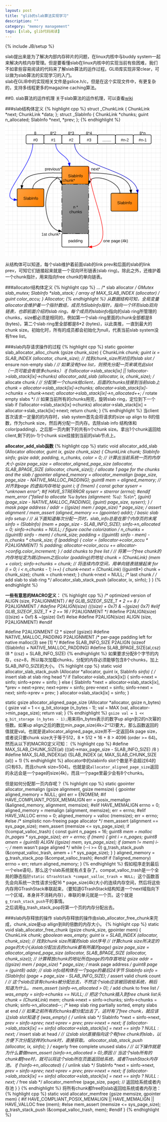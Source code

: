 ```yaml
---
layout: post
title: "glib的slab算法实现学习"
description: ""
category: "memory management"
tags: [slab, glib代码阅读]
---
```

{% include JB/setup %}

slab提出来是为了解决内部内存碎片的问题，在linux内核中与buddy system一起来解决内核内存管理。但是要看懂slab在linux内核中的实现当前有些困难，我们不如拿些容易阅读的代码来了解slab算法的运作过程。GLIB库实现非常clear，可以做为slab算法的实现学习的入门。  
slab在GLIB中的实现相关文件是gslice.h/c，但是在这个实现文件中，有更复杂的，支持多线程更多的magazine caching算法。

##0. slab算法的运作机理
关于slab算法的运作机理，可以查看[wiki](http://en.wikipedia.org/wiki/Slab_allocation%22%3Ehttp://en.wikipedia.org/wiki/Slab_allocation)


###slab结构体定义
{% highlight cpp %}
struct _ChunkLink {
ChunkLink *next;
ChunkLink *data;
};
struct _SlabInfo {
ChunkLink *chunks;
guint n_allocated;
SlabInfo *next, *prev;
};
{% endhighlight %}
![](/assets/image/1345812003_5463.png)

从结构体可以知道，每个slab维护着前面slab的link prev和后面的slab的link prev，可知它们链接起来就是一个双向环形链表(slab ring)。除此之外，还维护着一个chunk指针，用来指向free chunk的单向链表。

###allocator结构体定义
{% highlight cpp %}
...
/* slab allocator */
GMutex slab_mutex;
SlabInfo **slab_stack; /* array of MAX_SLAB_INDEX (allocator) */
guint color_accu;
} Allocator;
{% endhighlight %}
从数据结构可知，全局变量allocator会维护着一个指针数组，成员为SlabInfo*指针，指向一个环形slab双向链表，也即前面介绍的slab ring。每个成员的slabinfo*指向的slab ring所管理的chunks，size都必须是相同的，例如第一个slab ring里面的chunk全部都是8 (bytes)，第二个slab ring里全部都是8\*2 (bytes)，以此类推，一直到最大的chunk size。初始化时，所有的成员都会初始化为null，代表当前slab system没有free list。

###slab内存请求操作的过程
{% highlight cpp %}
static gpointer
slab_allocator_alloc_chunk (gsize chunk_size)
{
ChunkLink *chunk;
guint ix = SLAB_INDEX (allocator, chunk_size); // 找到chunk_size所对应的slab slot
/* ensure non-empty slab */
// 如果没有free list，则预先分配一页来填充此slot（一页可能会有很多chunks）
if (!allocator->slab_stack[ix] || !allocator->slab_stack[ix]->chunks)
allocator_add_slab (allocator, ix, chunk_size);
/* allocate chunk */
// 分配第一个chunk给client，后面的chunks挂接到当前slab上
chunk = allocator->slab_stack[ix]->chunks;
allocator->slab_stack[ix]->chunks = chunk->next;
allocator->slab_stack[ix]->n_allocated++;
/* rotate empty slabs */
// 如果当前所有的chunks用完，旋转slab ring，定位到下一个slab
if (!allocator->slab_stack[ix]->chunks)
allocator->slab_stack[ix] = allocator->slab_stack[ix]->next;
return chunk;
}
{% endhighlight %}
当client首次请求一定量的的内存时，slab system首先会将请求的size up align to 8的倍数，作为chunk size，然后再分配一页内存。去除slab info 结构体和color(padding)，之后那一页内剩下的共有n个chunk size。拿出1个chunk返回给client,剩下的(n-1)个chunk size挂接到当前的slab节点上。

**allocator_add_slab函数**
{% highlight cpp %}
static void
allocator_add_slab (Allocator *allocator,
guint ix,
gsize chunk_size)
{
ChunkLink *chunk;
SlabInfo *sinfo;
gsize addr, padding, n_chunks, color = 0;
// 计算出当前系统一页的内存大小
gsize page_size = allocator_aligned_page_size (allocator, SLAB_BPAGE_SIZE (allocator, chunk_size));
/* allocate 1 page for the chunks and the slab */
gpointer aligned_memory = allocator_memalign (page_size, page_size - NATIVE_MALLOC_PADDING);
guint8 *mem = aligned_memory; // 对齐到page 的虚拟内存地址
guint i;
if (!mem)
{
const gchar *syserr = "unknown error";
#if HAVE_STRERROR
syserr = strerror (errno);
#endif
mem_error ("failed to allocate %u bytes (alignment: %u): %s\n",
(guint) (page_size - NATIVE_MALLOC_PADDING), (guint) page_size, syserr);
}
/* mask page address */
addr = ((gsize) mem / page_size) * page_size;
/* assert alignment */
mem_assert (aligned_memory == (gpointer) addr);
/* basic slab info setup */
// 从下面知道每次分配一页时，slab_info总是在那个内存页的末尾
sinfo = (SlabInfo*) (mem + page_size - SLAB_INFO_SIZE);
sinfo->n_allocated = 0;
sinfo->chunks = NULL;
/* figure cache colorization */
n_chunks = ((guint8*) sinfo - mem) / chunk_size;
padding = ((guint8*) sinfo - mem) - n_chunks * chunk_size;
if (padding)
{
color = (allocator->color_accu * P2ALIGNMENT) % padding;
allocator->color_accu += allocator->config.color_increment;
}
/* add chunks to free list */
// 将第一个free chunk的内存地址定为跳过mem之后color (padding)的地址
chunk = (ChunkLink*) (mem + color);
sinfo->chunks = chunk;
// 将连续内存空间，用单向链表链接起来
for (i = 0; i < n_chunks - 1; i++)
{
chunk->next = (ChunkLink*) ((guint8*) chunk + chunk_size);
chunk = chunk->next;
}
chunk->next = NULL; /* last chunk */
/* add slab to slab ring */
allocator_slab_stack_push (allocator, ix, sinfo);
}
}
{% endhighlight %}

**一些有意思的MACRO定义：**
{% highlight cpp %}
/* optimized version of ALIGN (size, P2ALIGNMENT) */
#if     GLIB_SIZEOF_SIZE_T * 2 == 8  /* P2ALIGNMENT */
#define P2ALIGN(size)   (((size) + 0x7) & ~(gsize) 0x7)
#elif   GLIB_SIZEOF_SIZE_T * 2 == 16 /* P2ALIGNMENT */
#define P2ALIGN(size)   (((size) + 0xf) & ~(gsize) 0xf)
#else
#define P2ALIGN(size)   ALIGN (size, P2ALIGNMENT)
#endif

#define P2ALIGNMENT             (2 * sizeof (gsize)) 
#define NATIVE_MALLOC_PADDING   P2ALIGNMENT            /* per-page padding left for native malloc(3) see [1] */
#define SLAB_INFO_SIZE          P2ALIGN (sizeof (SlabInfo) + NATIVE_MALLOC_PADDING)
#define SLAB_BPAGE_SIZE(al,csz) (8 * (csz) + SLAB_INFO_SIZE)
{% endhighlight %}
如果要求分配8个字节的内存，csz=8，所以每次加载chunks，分配的内存必须能够包含8个chunks，加上SLAB_INFO_SIZE的大小。
{% highlight cpp %}
static void
allocator_slab_stack_push (Allocator *allocator,
                           guint      ix,
                           SlabInfo  *sinfo)
{
  /* insert slab at slab ring head */
  if (!allocator->slab_stack[ix])
    {
      sinfo->next = sinfo;
      sinfo->prev = sinfo;
    }
  else
    {
      SlabInfo *next = allocator->slab_stack[ix], *prev = next->prev;
      next->prev = sinfo;
      prev->next = sinfo;
      sinfo->next = next;
      sinfo->prev = prev;
    }
  allocator->slab_stack[ix] = sinfo;
}

static gsize
allocator_aligned_page_size (Allocator *allocator,
                             gsize      n_bytes)
{
  gsize val = 1 << g_bit_storage (n_bytes - 1);
  val = MAX (val, allocator->min_page_size);
  return val;
}
{% endhighlight %}
`gsize val = 1 << g_bit_storage (n_bytes - 1);`用来将n_bytes表示的数字up align到2的n次幂的倍数。如果up align之后的数比min_page_size(4k=2^12)要大，那么函数返回的值就是val。也就是说allocator_aligned_page_size并不一定返回4k page size，或者说只要chunk size大于等于512，8 * 512 + 16 + 8 > 4096 (order >= 64)。
然而从以下的MACRO定义可知：
{% highlight cpp %}
#define MAX_SLAB_CHUNK_SIZE(al) (((al)->max_page_size - SLAB_INFO_SIZE) /8 )
#define MAX_SLAB_INDEX(al)      (SLAB_INDEX (al, MAX_SLAB_CHUNK_SIZE (al)) + 1)
{% endhighlight %}
allocator中的slabinfo slot个数是不会超过64的(只有63，而且chunk size=504)。也就是说`allocator_aligned_page_size`返回的永远会是一个page的size(4k)，而且一个page里最少会有8个chunks。

但是如何分配那一页内存呢？
{% highlight cpp %}
static gpointer
allocator_memalign (gsize alignment,
                    gsize memsize)
{
  gpointer aligned_memory = NULL;
  gint err = ENOMEM;
#if     HAVE_COMPLIANT_POSIX_MEMALIGN
  err = posix_memalign (&aligned_memory, alignment, memsize);
#elif   HAVE_MEMALIGN
  errno = 0;
  aligned_memory = memalign (alignment, memsize);
  err = errno;
#elif   HAVE_VALLOC
  errno = 0;
  aligned_memory = valloc (memsize);
  err = errno;
#else
  /* simplistic non-freeing page allocator */
  mem_assert (alignment == sys_page_size);
  mem_assert (memsize <= sys_page_size);
  if (!compat_valloc_trash)
    {
      const guint n_pages = 16;
      guint8 *mem = malloc (n_pages * sys_page_size);
      err = errno;
      if (mem)
        {
          gint i = n_pages;
          guint8 *amem = (guint8*) ALIGN ((gsize) mem, sys_page_size);
          if (amem != mem)
            i--;        /* mem wasn't page aligned */
          while (--i >= 0)
            g_trash_stack_push (&compat_valloc_trash, amem + i * sys_page_size);
        }
    }
  aligned_memory = g_trash_stack_pop (&compat_valloc_trash);
#endif
  if (!aligned_memory)
    errno = err;
  return aligned_memory;
}
{% endhighlight %}
假如程序走到最后一个else语句，那么这个slab系统就有点复杂了。compat_valloc_trash是一个全局的静态指针`static GTrashStack *compat_valloc_trash = NULL; `这个函数首先会向系统一次性请求分配16 \* page_size(4k)大小的连续内存空间，然后将这些内存用GTrashStack串联起来，（要知道GTrashStack结构知道一个next域指向下一个区域，本身并不消耗内存），串联的单元就是一个页。这个就是`g_trash_stack_push`干的事情。  
之后调用g\_trash\_stack\_pop将第一个页的内存分配出去。

###slab内存释放的操作
slab内存释放的操作由slab_allocator_free_chunk来完成，chunk_size是up allign到8的倍数的内存大小。
{% highlight cpp %}
static void
slab_allocator_free_chunk (gsize    chunk_size,
                           gpointer mem)
{
  ChunkLink *chunk;
  gboolean was_empty;
  guint ix = SLAB_INDEX (allocator, chunk_size); // 找到chunk size所属的slab slot序号
  // 计算chunk size所决定的page的大小(从slab分配出去的chunk都有所属的page)
  gsize page_size = allocator_aligned_page_size (allocator, SLAB_BPAGE_SIZE (allocator, chunk_size));
  // 计算释放chunk的地址所在page的内存首地址
  gsize addr = ((gsize) mem / page_size) * page_size;
  /* mask page address */
  guint8 *page = (guint8*) addr;
  // slab info结构体在一个page的最后24字节
  SlabInfo *sinfo = (SlabInfo*) (page + page_size - SLAB_INFO_SIZE);
  /* assert valid chunk count */
  // 这个slab应该有chunks被分配出去，不然这个slab应该被回收给系统，稍后知道为什么。
  mem_assert (sinfo->n_allocated > 0);
  /* add chunk to free list */
  was_empty = sinfo->chunks == NULL;
  // 把这个chunk插入到free chunk list头
  chunk = (ChunkLink*) mem;
  chunk->next = sinfo->chunks;
  sinfo->chunks = chunk;
  sinfo->n_allocated--;
  /* keep slab ring partially sorted, empty slabs at end */
  // 如果之前所有的chunks都分配出去了，这时有了free chunk，就应该让slab slot知道
  if (was_empty)
    {
      /* unlink slab */
      SlabInfo *next = sinfo->next, *prev = sinfo->prev;
      next->prev = prev;
      prev->next = next;
      if (allocator->slab_stack[ix] == sinfo)
        allocator->slab_stack[ix] = next == sinfo ? NULL : next;
      /* insert slab at head */
      // 让slab slot直接指向这个有free chunk的slab，以方便下次分配这样的chunk时，直接获取。
      allocator_slab_stack_push (allocator, ix, sinfo);
    }
  /* eagerly free complete unused slabs */
  // 以下操作就是为什么要做mem_assert (sinfo->n_allocated > 0);原因
  // 当这个slab所有的chunk都free时，就可以将这个slab所在页面返回给系统，或者TrashStack内存池。
  if (!sinfo->n_allocated)
    {
      /* unlink slab */
      SlabInfo *next = sinfo->next, *prev = sinfo->prev;
      next->prev = prev;
      prev->next = next;
      if (allocator->slab_stack[ix] == sinfo)
        allocator->slab_stack[ix] = next == sinfo ? NULL : next;
      /* free slab */
      allocator_memfree (page_size, page);  // 返回给系统或者内存池
    }
}
{% endhighlight %}
将所有chunk都free的slab返回给系统或者内存池：
{% highlight cpp %}
static void
allocator_memfree (gsize    memsize,
                   gpointer mem)
{
#if     HAVE_COMPLIANT_POSIX_MEMALIGN || HAVE_MEMALIGN || HAVE_VALLOC
  free (mem);
#else
  mem_assert (memsize <= sys_page_size);
  g_trash_stack_push (&compat_valloc_trash, mem);
#endif
}
{% endhighlight %}
